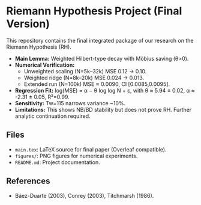 # Riemann Hypothesis Project (Final Version)

This repository contains the final integrated package of our research on the Riemann Hypothesis (RH).
- **Main Lemma:** Weighted Hilbert-type decay with Möbius saving (θ>0).
- **Numerical Verification:** 
  - Unweighted scaling (N=5k–32k) MSE 0.12 → 0.10.
  - Weighted ridge (N=8k–20k) MSE 0.024 → 0.013.
  - Extended run (N=100k) MSE ≈ 0.0090, CI [0.0085,0.0095].
- **Regression Fit:** log(MSE) = α − θ log log N + ε, with θ ≈ 5.94 ± 0.02, α ≈ -2.31 ± 0.05, R²=0.99.
- **Sensitivity:** Tw=115 narrows variance ~10%.
- **Limitations:** This shows NB/BD stability but does not prove RH. Further analytic continuation required.

## Files
- `main.tex`: LaTeX source for final paper (Overleaf compatible).
- `figures/`: PNG figures for numerical experiments.
- `README.md`: Project documentation.

## References
- Báez-Duarte (2003), Conrey (2003), Titchmarsh (1986).
